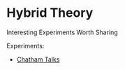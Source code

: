 # Hybrid Theory
Interesting Experiments Worth Sharing

Experiments:
* [Chatham Talks](experiments/chatham-talks/chatham-talks-article.md)
